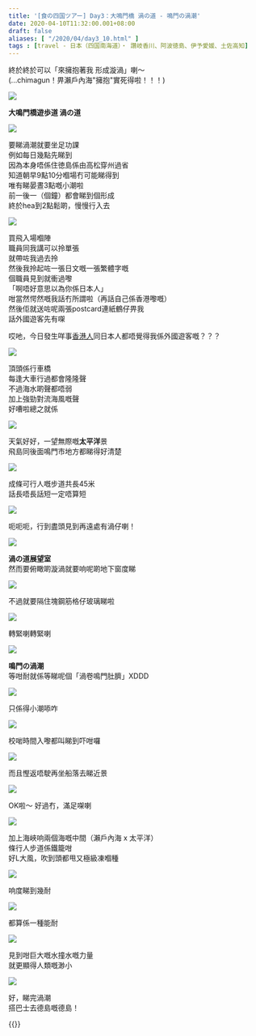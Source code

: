 ```yaml
---
title: '[食の四国ツアー] Day3：大鳴門橋 渦の道 - 鳴門の渦潮'
date: 2020-04-10T11:32:00.001+08:00
draft: false
aliases: [ "/2020/04/day3_10.html" ]
tags : [travel - 日本（四国南海道）・ 讚岐香川、阿波徳島、伊予愛媛、土佐高知]
---
```


終於終於可以「來擁抱著我 形成漩渦」喇～  
(...chimagun！畀瀨戶內海"擁抱"實死得啦！！！)  

![](/images/shikoku3f1.jpg)

**大鳴門橋遊歩道 渦の道**  

![](/images/shikoku3f2.jpg)

要睇渦潮就要坐足功課  
例如每日幾點先睇到  
因為本身唔係住徳島係由高松穿州過省  
知道朝早9點10分嗰場冇可能睇得到  
唯有睇晏晝3點嘅小潮啦  
前一後一（個鐘）都會睇到個形成  
終於hea到2點鬆啲，慢慢行入去  

![](/images/shikoku3f3.jpg)

買飛入場嗰陣  
職員同我講可以拎單張  
就帶咗我過去拎  
然後我拎起咗一張日文嘅一張繁體字嘅  
個職員見到就衝過嚟  
「啊唔好意思以為你係日本人」  
咁當然愕然嘅我話冇所謂啦（再話自己係香港嚟嘅）  
然後佢就送咗呢兩張postcard連紙鶴仔畀我  
話外國遊客先有㗎  
  
哎吔，今日發生咩事[香港人](https://www.hidie.net/2020/04/day3.html)同日本人都唔覺得我係外國遊客嘅？？？  

![](/images/shikoku3f4.jpg)

頂頭係行車橋  
每逢大車行過都會隆隆聲  
不過海水啲聲都唔弱  
加上強勁對流海風嘅聲  
好嘈啦總之就係  

![](/images/shikoku3f5.jpg)

天氣好好，一望無際嘅**太平洋**景  
飛島同後面鳴門市地方都睇得好清楚  

![](/images/shikoku3f6.jpg)

成條可行人嘅步道共長45米  
話長唔長話短一定唔算短  

![](/images/shikoku3f7.jpg)

呃呃呃，行到盡頭見到再遠處有渦仔喇！  

![](/images/shikoku3f8.jpg)

**渦の道展望室**  
然而要俯瞰啲漩渦就要响呢啲地下窗度睇  

![](/images/shikoku3f9.jpg)

不過就要隔住塊鋼筋格仔玻璃睇啦  

![](/images/shikoku3f10.jpg)

轉緊喇轉緊喇  

![](/images/shikoku3f.jpg)

**鳴門の渦潮**  
等咁耐就係等睇呢個「渦卷鳴門肚臍」XDDD  

![](/images/shikoku3f11.jpg)

只係得小潮㖭咋  

![](/images/shikoku3f12.jpg)

校啱時間入嚟都叫睇到吓咁囉  

![](/images/shikoku3f13.jpg)

而且慳返唔駛再坐船落去睇近景  

![](/images/shikoku3f14.jpg)

OK啦～ 好過冇，滿足㗎喇  

![](/images/shikoku3f15.jpg)

加上海峽响兩個海嘅中間（瀨戶內海 x 太平洋）  
條行人步道係鐵籠咁  
好L大風，吹到頭都甩又極級凍嗰種  

![](/images/shikoku3f16.jpg)

响度睇到幾耐  

![](/images/shikoku3f17.jpg)

都算係一種能耐  

![](/images/shikoku3f18.jpg)

見到咁巨大嘅水撞水嘅力量  
就更顯得人類嘅渺小  

![](/images/shikoku3f19.jpg)

好，睇完渦潮  
搭巴士去德島嘅德島！  
  
  
{{<shikoku>}}
  
